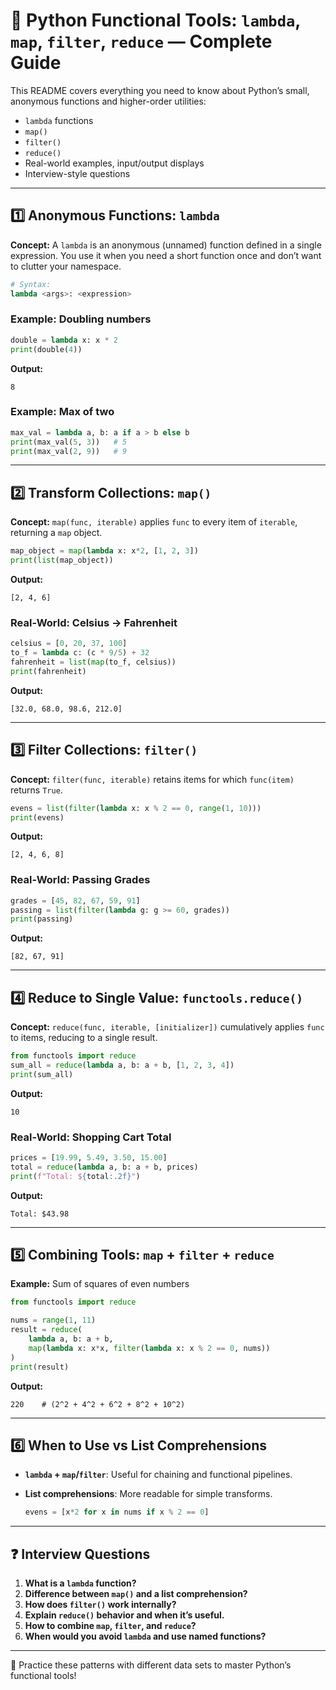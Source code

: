 # 🐍 Python Functional Tools: `lambda`, `map`, `filter`, `reduce` — Complete Guide

This README covers everything you need to know about Python’s small, anonymous functions and higher-order utilities:

* `lambda` functions
* `map()`
* `filter()`
* `reduce()`
* Real-world examples, input/output displays
* Interview-style questions

---

## 1️⃣ Anonymous Functions: `lambda`

**Concept:**
A `lambda` is an anonymous (unnamed) function defined in a single expression. You use it when you need a short function once and don’t want to clutter your namespace.

```python
# Syntax:
lambda <args>: <expression>
```

### Example: Doubling numbers

```python
double = lambda x: x * 2
print(double(4))
```

**Output:**

```
8
```

### Example: Max of two

```python
max_val = lambda a, b: a if a > b else b
print(max_val(5, 3))   # 5
print(max_val(2, 9))   # 9
```

---

## 2️⃣ Transform Collections: `map()`

**Concept:**
`map(func, iterable)` applies `func` to every item of `iterable`, returning a `map` object.

```python
map_object = map(lambda x: x*2, [1, 2, 3])
print(list(map_object))
```

**Output:**

```
[2, 4, 6]
```

### Real-World: Celsius → Fahrenheit

```python
celsius = [0, 20, 37, 100]
to_f = lambda c: (c * 9/5) + 32
fahrenheit = list(map(to_f, celsius))
print(fahrenheit)
```

**Output:**

```
[32.0, 68.0, 98.6, 212.0]
```

---

## 3️⃣ Filter Collections: `filter()`

**Concept:**
`filter(func, iterable)` retains items for which `func(item)` returns `True`.

```python
evens = list(filter(lambda x: x % 2 == 0, range(1, 10)))
print(evens)
```

**Output:**

```
[2, 4, 6, 8]
```

### Real-World: Passing Grades

```python
grades = [45, 82, 67, 59, 91]
passing = list(filter(lambda g: g >= 60, grades))
print(passing)
```

**Output:**

```
[82, 67, 91]
```

---

## 4️⃣ Reduce to Single Value: `functools.reduce()`

**Concept:**
`reduce(func, iterable, [initializer])` cumulatively applies `func` to items, reducing to a single result.

```python
from functools import reduce
sum_all = reduce(lambda a, b: a + b, [1, 2, 3, 4])
print(sum_all)
```

**Output:**

```
10
```

### Real-World: Shopping Cart Total

```python
prices = [19.99, 5.49, 3.50, 15.00]
total = reduce(lambda a, b: a + b, prices)
print(f"Total: ${total:.2f}")
```

**Output:**

```
Total: $43.98
```

---

## 5️⃣ Combining Tools: `map` + `filter` + `reduce`

**Example:** Sum of squares of even numbers

```python
from functools import reduce

nums = range(1, 11)
result = reduce(
    lambda a, b: a + b,
    map(lambda x: x*x, filter(lambda x: x % 2 == 0, nums))
)
print(result)
```

**Output:**

```
220    # (2^2 + 4^2 + 6^2 + 8^2 + 10^2)
```

---

## 6️⃣ When to Use vs List Comprehensions

* **`lambda` + `map`/`filter`**: Useful for chaining and functional pipelines.
* **List comprehensions**: More readable for simple transforms.

  ```python
  evens = [x*2 for x in nums if x % 2 == 0]
  ```

---

## ❓ Interview Questions

1. **What is a `lambda` function?**
2. **Difference between `map()` and a list comprehension?**
3. **How does `filter()` work internally?**
4. **Explain `reduce()` behavior and when it’s useful.**
5. **How to combine `map`, `filter`, and `reduce`?**
6. **When would you avoid `lambda` and use named functions?**

---

🎯 Practice these patterns with different data sets to master Python’s functional tools!
